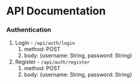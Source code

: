 # API Documentation

### Authentication
1. Login - `/api/auth/login`  
   1. method: POST
   2. body: {username: String, password: String}
2. Register - `/api/auth/register`
   1. method: POST
   2. body: {username: String, password: String}

